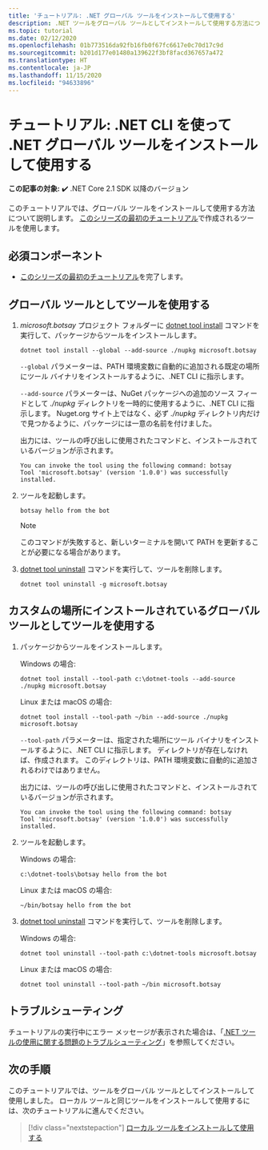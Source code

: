 ```yaml
---
title: 'チュートリアル: .NET グローバル ツールをインストールして使用する'
description: .NET ツールをグローバル ツールとしてインストールして使用する方法について説明します。
ms.topic: tutorial
ms.date: 02/12/2020
ms.openlocfilehash: 01b773516da92fb16fb0f67fc6617e0c70d17c9d
ms.sourcegitcommit: b201d177e01480a139622f3bf8facd367657a472
ms.translationtype: HT
ms.contentlocale: ja-JP
ms.lasthandoff: 11/15/2020
ms.locfileid: "94633896"
---
```

# <a name="tutorial-install-and-use-a-net-global-tool-using-the-net-cli"></a>チュートリアル: .NET CLI を使って .NET グローバル ツールをインストールして使用する

**この記事の対象:** ✔️ .NET Core 2.1 SDK 以降のバージョン

このチュートリアルでは、グローバル ツールをインストールして使用する方法について説明します。 [このシリーズの最初のチュートリアル](global-tools-how-to-create.md)で作成されるツールを使用します。

## <a name="prerequisites"></a>必須コンポーネント

* [このシリーズの最初のチュートリアル](global-tools-how-to-create.md)を完了します。

## <a name="use-the-tool-as-a-global-tool"></a>グローバル ツールとしてツールを使用する

1. *microsoft.botsay* プロジェクト フォルダーに [dotnet tool install](dotnet-tool-install.md) コマンドを実行して、パッケージからツールをインストールします。

   ```dotnetcli
   dotnet tool install --global --add-source ./nupkg microsoft.botsay
   ```

   `--global` パラメーターは、PATH 環境変数に自動的に追加される既定の場所にツール バイナリをインストールするように、.NET CLI に指示します。

   `--add-source` パラメーターは、NuGet パッケージへの追加のソース フィードとして *./nupkg* ディレクトリを一時的に使用するように、.NET CLI に指示します。 Nuget.org サイト上ではなく、必ず *./nupkg* ディレクトリ内だけで見つかるように、パッケージには一意の名前を付けました。

   出力には、ツールの呼び出しに使用されたコマンドと、インストールされているバージョンが示されます。

   ```console
   You can invoke the tool using the following command: botsay
   Tool 'microsoft.botsay' (version '1.0.0') was successfully installed.
   ```

1. ツールを起動します。

   ```console
   botsay hello from the bot
   ```

   > [!NOTE]
   > このコマンドが失敗すると、新しいターミナルを開いて PATH を更新することが必要になる場合があります。

1. [dotnet tool uninstall](dotnet-tool-uninstall.md) コマンドを実行して、ツールを削除します。

   ```dotnetcli
   dotnet tool uninstall -g microsoft.botsay
   ```

## <a name="use-the-tool-as-a-global-tool-installed-in-a-custom-location"></a>カスタムの場所にインストールされているグローバル ツールとしてツールを使用する

1. パッケージからツールをインストールします。

   Windows の場合:

   ```dotnetcli
   dotnet tool install --tool-path c:\dotnet-tools --add-source ./nupkg microsoft.botsay
   ```

   Linux または macOS の場合:

   ```dotnetcli
   dotnet tool install --tool-path ~/bin --add-source ./nupkg microsoft.botsay
   ```

   `--tool-path` パラメーターは、指定された場所にツール バイナリをインストールするように、.NET CLI に指示します。 ディレクトリが存在しなければ、作成されます。 このディレクトリは、PATH 環境変数に自動的に追加されるわけではありません。

   出力には、ツールの呼び出しに使用されたコマンドと、インストールされているバージョンが示されます。

   ```console
   You can invoke the tool using the following command: botsay
   Tool 'microsoft.botsay' (version '1.0.0') was successfully installed.
   ```

1. ツールを起動します。

   Windows の場合:

   ```console
   c:\dotnet-tools\botsay hello from the bot
   ```

   Linux または macOS の場合:

   ```console
   ~/bin/botsay hello from the bot
   ```

1. [dotnet tool uninstall](dotnet-tool-uninstall.md) コマンドを実行して、ツールを削除します。

   Windows の場合:

   ```dotnetcli
   dotnet tool uninstall --tool-path c:\dotnet-tools microsoft.botsay
   ```

   Linux または macOS の場合:

   ```dotnetcli
   dotnet tool uninstall --tool-path ~/bin microsoft.botsay
   ```

## <a name="troubleshoot"></a>トラブルシューティング

チュートリアルの実行中にエラー メッセージが表示された場合は、「[.NET ツールの使用に関する問題のトラブルシューティング](troubleshoot-usage-issues.md)」を参照してください。

## <a name="next-steps"></a>次の手順

このチュートリアルでは、ツールをグローバル ツールとしてインストールして使用しました。 ローカル ツールと同じツールをインストールして使用するには、次のチュートリアルに進んでください。

> [!div class="nextstepaction"]
> [ローカル ツールをインストールして使用する](local-tools-how-to-use.md)
